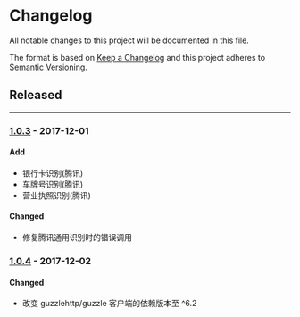 # Changelog

All notable changes to this project will be documented in this file.

The format is based on [Keep a Changelog](http://keepachangelog.com/en/1.0.0/)
and this project adheres to [Semantic Versioning](http://semver.org/spec/v2.0.0.html).

## Released

----

### [1.0.3](https://github.com/godruoyi/ocr/tree/1.0.3) - 2017-12-01

#### Add
- 银行卡识别(腾讯)
- 车牌号识别(腾讯)
- 营业执照识别(腾讯)

#### Changed
- 修复腾讯通用识别时的错误调用

### [1.0.4](https://github.com/godruoyi/ocr/tree/1.0.4) - 2017-12-02

#### Changed
- 改变 guzzlehttp/guzzle 客户端的依赖版本至 ^6.2
